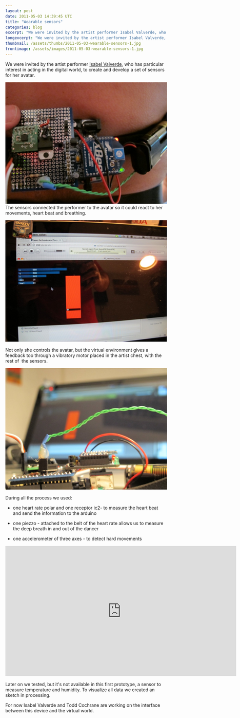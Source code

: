 ```yaml
---
layout: post
date: 2011-05-03 14:39:45 UTC
title: "Wearable sensors"
categories: blog
excerpt: "We were invited by the artist performer Isabel Valverde, who has particular interest in acting in the digital world, to create and develop a set of sensors for her avatar."
longexcerpt: "We were invited by the artist performer Isabel Valverde, who has particular interest in acting in the digital world, to create and develop a set of sensors for her avatar.The sensors connected the performer to the avatar so it could react to her movements, heart beat and breathing."
thumbnail: /assets/thumbs/2011-05-03-wearable-sensors-1.jpg
frontimage: /assets/images/2011-05-03-wearable-sensors-1.jpg
---
```


We were invited by the artist performer <a href="http://isabelcvalverde.blogspot.com/">Isabel Valverde</a>, who has particular interest in acting in the digital world, to create and develop a set of sensors for her avatar.

<a href="http://www.artica.cc/blog/wp-content/uploads/2011/04/IMG_0108.jpg"><img class="postimage" src="/assets/images/2011-05-03-wearable-sensors-1.jpg"/></a>The sensors connected the performer to the avatar so it could react to her movements, heart beat and breathing.

<a href="http://www.artica.cc/blog/wp-content/uploads/2011/04/IMG_0103.jpg"><img class="postimage" src="/assets/images/2011-05-03-wearable-sensors-2.jpg"/></a>

Not only she controls the avatar, but the virtual environment gives a feedback too through a vibratory motor placed in the artist chest, with the rest of  the sensors.

<a href="http://www.artica.cc/blog/wp-content/uploads/2011/04/IMG_0118.jpg"><img class="postimage" src="/assets/images/2011-05-03-wearable-sensors-3.jpg"/></a>

During all the process we used:
<ul>
	<li>one heart rate polar and one receptor ic2- to measure the heart beat and send the information to the arduino</li>
</ul>
<ul>
	<li>one piezzo - attached to the belt of the heart rate allows us to measure the deep breath in and out of the dancer</li>
</ul>
<ul>
	<li>one accelerometer of three axes - to detect hard movements</li>
</ul>
<object width="720" height="405"><param name="allowfullscreen" value="true" /><param name="allowscriptaccess" value="always" /><param name="movie" value="http://vimeo.com/moogaloop.swf?clip_id=23204015&amp;server=vimeo.com&amp;show_title=1&amp;show_byline=1&amp;show_portrait=1&amp;color=00adef&amp;fullscreen=1&amp;autoplay=0&amp;loop=0" /><embed type="application/x-shockwave-flash" width="720" height="405" src="http://vimeo.com/moogaloop.swf?clip_id=23204015&amp;server=vimeo.com&amp;show_title=1&amp;show_byline=1&amp;show_portrait=1&amp;color=00adef&amp;fullscreen=1&amp;autoplay=0&amp;loop=0" allowscriptaccess="always" allowfullscreen="true"></embed></object>

Later on we tested, but it's not available in this first prototype, a sensor to measure temperature and humidity. To visualize all data we created an sketch in processing.

For now Isabel Valverde and Todd Cochrane are working on the interface between this device and the virtual world.